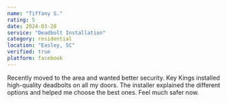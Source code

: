```yaml
---
name: "Tiffany S."
rating: 5
date: 2024-03-28
service: "Deadbolt Installation"
category: residential
location: "Easley, SC"
verified: true
platform: facebook
---
```


Recently moved to the area and wanted better security. Key Kings installed high-quality deadbolts on all my doors. The installer explained the different options and helped me choose the best ones. Feel much safer now.
